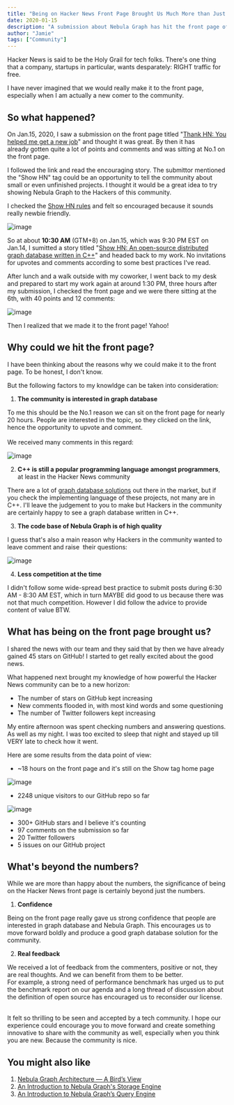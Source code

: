 ```yaml
---
title: "Being on Hacker News Front Page Brought Us Much More than Just 300+ Stars on GitHub within 24 hours"
date: 2020-01-15
description: "A submission about Nebula Graph has hit the front page of Hacker News. This post explains how, what, and why."
author: "Jamie"
tags: ["Community"]
---
```


Hacker News is said to be the Holy Grail for tech folks. There's one thing that a company, startups in particular, wants desparately: RIGHT traffic for free.

I have never imagined that we would really make it to the  front page, especially when I am actually a new comer to the community.

## So what happened?
On Jan.15, 2020, I saw a submission on the front page titled "[Thank HN: You helped me get a new job](https://news.ycombinator.com/item?id=22050802)" and thought it was great. By then it has already gotten quite a lot of points and comments and was sitting at No.1 on the front page.

I followed the link and read the encouraging story. The submittor mentioned the "Show HN" tag could be an opportunity to tell the community about small or even unfinished projects. I thought it would be a great idea to try showing Nebula Graph to the Hackers of this community.

I checked the [Show HN rules]() and felt so encouraged because it sounds really newbie friendly.

![image](https://user-images.githubusercontent.com/56643819/74310787-efb9d800-4da8-11ea-8a3e-f2b5190568d2.png)

So at about **10:30 AM** (GTM+8) on Jan.15, which was 9:30 PM EST on Jan.14, I sumitted a story titled "[Show HN: An open-source distributed graph database written in C++](https://news.ycombinator.com/item?id=22051271)" and headed back to my work. No invitations for upvotes and comments according to some best practices I've read.

After lunch and a walk outside with my coworker, I went back to my desk and prepared to start my work again at around 1:30 PM, three hours after my submission, I checked the front page and we were there sitting at the 6th, with 40 points and 12 comments: 

![image](https://user-images.githubusercontent.com/56643819/74310794-f34d5f00-4da8-11ea-9b33-8ac5e3fae2b3.png)

Then I realized that we made it to the front page! Yahoo!

## Why could we hit the front page?
I have been thinking about the reasons why we could make it to the front page. To be honest, I don't know. 

But the following factors to my knowldge can be taken into consideration:

1. **The community is interested in graph database**

To me this should be the No.1 reason we can sit on the front page for nearly 20 hours. People are interested in the topic, so they clicked on the link, hence the opportunity to upvote and comment.<br />
<br />We received many comments in this regard:

![image](https://user-images.githubusercontent.com/56643819/74310801-f8121300-4da8-11ea-9f8b-41f8d3b93d74.png)

2. **C++ is still a popular programming language amongst programmers**, at least in the Hacker News community

There are a lot of [graph database solutions](https://db-engines.com/en/ranking/graph+dbms) out there in the market, but if you check the implementing language of these projects, not many are in C++. I'll leave the judgement to you to make but Hackers in the community are certainly happy to see a graph database written in C++.<br />

3. **The code base of Nebula Graph is of high quality**

I guess that's also a main reason why Hackers in the community wanted to leave comment and raise  their questions:<br />

![image](https://user-images.githubusercontent.com/56643819/74311108-a322cc80-4da9-11ea-93d2-a5690fa81df5.png)

4. **Less competition at the time**

I didn't follow some wide-spread best practice to submit posts during 6:30 AM - 8:30 AM EST, which in turn MAYBE did good to us because there was not that much competition. However I did follow the advice to provide content of value BTW. <br />

## What has being on the front page brought us? 
I shared the news with our team and they said that by then we have already gained 45 stars on GitHub! I started to get really excited about the good news.

What happened next brought my knowledge of how powerful the Hacker News community can be to a new horizon:

- The number of stars on GitHub kept increasing
- New comments flooded in, with most kind words and some questioning 
- The number of Twitter followers kept increasing

My entire afternoon was spent checking numbers and answering questions. As well as my night. I was too excited to sleep that night and stayed up till VERY late to check how it went.

Here are some results from the data point of view:

- ~18 hours on the front page and it's still on the Show tag home page

![image](https://user-images.githubusercontent.com/56643819/74310827-019b7b00-4da9-11ea-9ca7-de40d97e94fe.png)

- 2248 unique visitors to our GitHub repo so far

![image](https://user-images.githubusercontent.com/56643819/74310999-69ea5c80-4da9-11ea-8cd6-c91d21f34d99.png)

- 300+ GitHub stars and I believe it's counting
- 97 comments on the submission so far
- 20 Twitter followers
- 5 issues on our GitHub project

## What's beyond the numbers?
While we are more than happy about the numbers, the significance of being on the Hacker News front page is certainly beyond just the numbers.

1. **Confidence**

Being on the front page really gave us strong confidence that people are interested in graph database and Nebula Graph. This encourages us to move forward boldly and produce a good graph database solution for the community.<br />

2. **Real feedback**

We received a lot of feedback from the commenters, positive or not, they are real thoughts. And we can benefit from them to be better.<br />For example, a strong need of performance benchmark has urged us to put the benchmark report on our agenda and a long thread of discussion about the definition of open source has encouraged us to reconsider our license.    

It felt so thrilling to be seen and accepted by a tech community. I hope our experience could encourage you to move forward and create something innovative to share with the community as well, especially when you think you are new. Because the community is nice.

## You might also like
1. [Nebula Graph Architecture — A Bird’s View](https://nebula-graph.io/en/posts/nebula-graph-architecture-overview/)
1. [An Introduction to Nebula Graph's Storage Engine](https://nebula-graph.io/en/posts/nebula-graph-storage-engine-overview/)
1. [An Introduction to Nebula Graph’s Query Engine](https://nebula-graph.io/en/posts/nebula-graph-query-engine-overview/)
